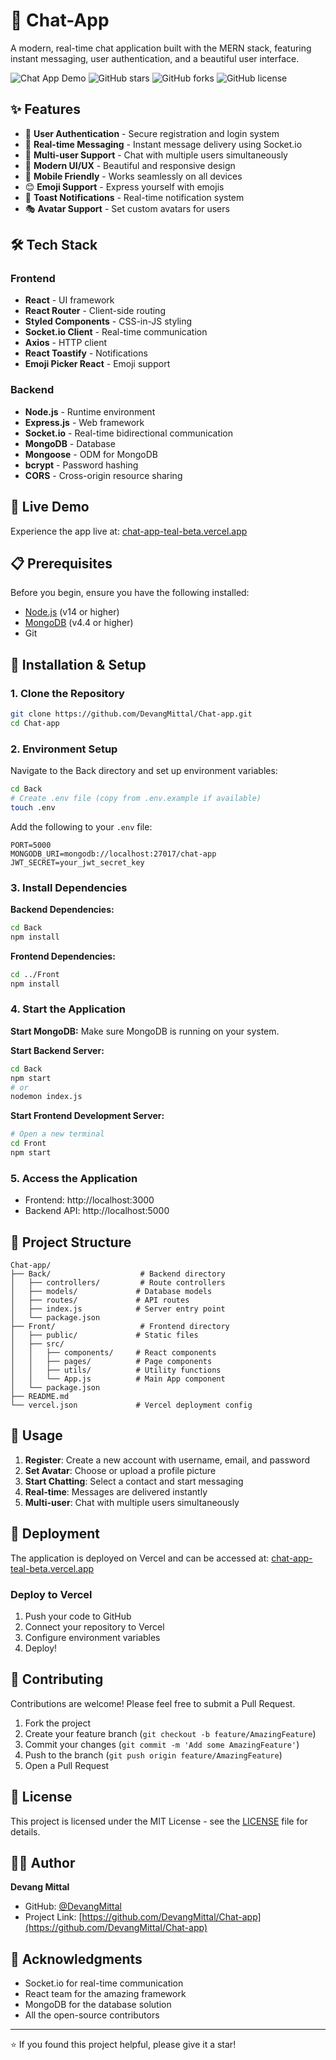 # 💬 Chat-App

A modern, real-time chat application built with the MERN stack, featuring instant messaging, user authentication, and a beautiful user interface.

![Chat App Demo](https://img.shields.io/badge/Live%20Demo-chat--app--teal--beta.vercel.app-blue)
![GitHub stars](https://img.shields.io/github/stars/DevangMittal/Chat-app)
![GitHub forks](https://img.shields.io/github/forks/DevangMittal/Chat-app)
![GitHub license](https://img.shields.io/github/license/DevangMittal/Chat-app)

## ✨ Features

- 🔐 **User Authentication** - Secure registration and login system
- 💬 **Real-time Messaging** - Instant message delivery using Socket.io
- 👥 **Multi-user Support** - Chat with multiple users simultaneously
- 🎨 **Modern UI/UX** - Beautiful and responsive design
- 📱 **Mobile Friendly** - Works seamlessly on all devices
- 😊 **Emoji Support** - Express yourself with emojis
- 🔔 **Toast Notifications** - Real-time notification system
- 🎭 **Avatar Support** - Set custom avatars for users

## 🛠️ Tech Stack

### Frontend
- **React** - UI framework
- **React Router** - Client-side routing
- **Styled Components** - CSS-in-JS styling
- **Socket.io Client** - Real-time communication
- **Axios** - HTTP client
- **React Toastify** - Notifications
- **Emoji Picker React** - Emoji support

### Backend
- **Node.js** - Runtime environment
- **Express.js** - Web framework
- **Socket.io** - Real-time bidirectional communication
- **MongoDB** - Database
- **Mongoose** - ODM for MongoDB
- **bcrypt** - Password hashing
- **CORS** - Cross-origin resource sharing

## 🚀 Live Demo

Experience the app live at: [chat-app-teal-beta.vercel.app](https://chat-app-teal-beta.vercel.app)

## 📋 Prerequisites

Before you begin, ensure you have the following installed:
- [Node.js](https://nodejs.org/en/download) (v14 or higher)
- [MongoDB](https://www.mongodb.com/docs/manual/administration/install-community/) (v4.4 or higher)
- Git

## 🔧 Installation & Setup

### 1. Clone the Repository
```bash
git clone https://github.com/DevangMittal/Chat-app.git
cd Chat-app
```

### 2. Environment Setup
Navigate to the Back directory and set up environment variables:
```bash
cd Back
# Create .env file (copy from .env.example if available)
touch .env
```

Add the following to your `.env` file:
```env
PORT=5000
MONGODB_URI=mongodb://localhost:27017/chat-app
JWT_SECRET=your_jwt_secret_key
```

### 3. Install Dependencies

**Backend Dependencies:**
```bash
cd Back
npm install
```

**Frontend Dependencies:**
```bash
cd ../Front
npm install
```

### 4. Start the Application

**Start MongoDB:**
Make sure MongoDB is running on your system.

**Start Backend Server:**
```bash
cd Back
npm start
# or
nodemon index.js
```

**Start Frontend Development Server:**
```bash
# Open a new terminal
cd Front
npm start
```

### 5. Access the Application
- Frontend: http://localhost:3000
- Backend API: http://localhost:5000

## 📁 Project Structure

```
Chat-app/
├── Back/                    # Backend directory
│   ├── controllers/         # Route controllers
│   ├── models/             # Database models
│   ├── routes/             # API routes
│   ├── index.js            # Server entry point
│   └── package.json
├── Front/                   # Frontend directory
│   ├── public/             # Static files
│   ├── src/
│   │   ├── components/     # React components
│   │   ├── pages/          # Page components
│   │   ├── utils/          # Utility functions
│   │   └── App.js          # Main App component
│   └── package.json
├── README.md
└── vercel.json             # Vercel deployment config
```

## 🎯 Usage

1. **Register**: Create a new account with username, email, and password
2. **Set Avatar**: Choose or upload a profile picture
3. **Start Chatting**: Select a contact and start messaging
4. **Real-time**: Messages are delivered instantly
5. **Multi-user**: Chat with multiple users simultaneously

## 🚀 Deployment

The application is deployed on Vercel and can be accessed at:
[chat-app-teal-beta.vercel.app](https://chat-app-teal-beta.vercel.app)

### Deploy to Vercel
1. Push your code to GitHub
2. Connect your repository to Vercel
3. Configure environment variables
4. Deploy!

## 🤝 Contributing

Contributions are welcome! Please feel free to submit a Pull Request.

1. Fork the project
2. Create your feature branch (`git checkout -b feature/AmazingFeature`)
3. Commit your changes (`git commit -m 'Add some AmazingFeature'`)
4. Push to the branch (`git push origin feature/AmazingFeature`)
5. Open a Pull Request

## 📝 License

This project is licensed under the MIT License - see the [LICENSE](LICENSE) file for details.

## 👨‍💻 Author

**Devang Mittal**
- GitHub: [@DevangMittal](https://github.com/DevangMittal)
- Project Link: [https://github.com/DevangMittal/Chat-app](https://github.com/DevangMittal/Chat-app)

## 🙏 Acknowledgments

- Socket.io for real-time communication
- React team for the amazing framework
- MongoDB for the database solution
- All the open-source contributors

---

⭐ If you found this project helpful, please give it a star!
